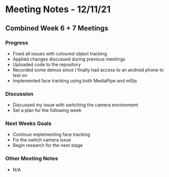 # Meeting Notes - 12/11/21

## Combined Week 6 + 7 Meetings 

### Progress 

- Fixed all issues with coloured object tracking
- Applied changes discussed during previous meetings 
- Uploaded code to the repository 
- Recorded some demos since I finally had access to an android phone to test on 
- Implemented face tracking using both MediaPipe and ml5js 

### Discussion 

- Discussed my issue with switching the camera environment 
- Set a plan for the following week 


### Next Weeks Goals 

- Continue implementing face tracking 
- Fix the switch camera issue 
- Begin research for the next stage 


### Other Meeting Notes 

- N/A


